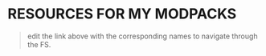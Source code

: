 # RESOURCES FOR MY MODPACKS
> edit the link above with the corresponding names to navigate through the FS.  
